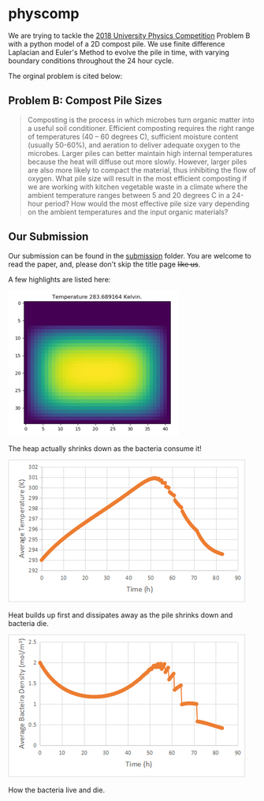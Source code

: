 # physcomp
We are trying to tackle the [2018 University Physics Competition](http://www.uphysicsc.com/2018contest.html) Problem B with a python model of a 2D compost pile. We use finite difference Laplacian and Euler's Method to evolve the pile in time, with varying boundary conditions throughout the 24 hour cycle. 

The orginal problem is cited below: 

## Problem B: Compost Pile Sizes
> Composting is the process in which microbes turn organic matter into a useful soil conditioner.  Efficient composting requires the right range of temperatures (40 – 60 degrees C), sufficient moisture content (usually 50-60%), and aeration to deliver adequate oxygen to the microbes.  Larger piles can better maintain high internal temperatures because the heat will diffuse out more slowly.  However, larger piles are also more likely to compact the material, thus inhibiting the flow of oxygen.  What pile size will result in the most efficient composting if we are working with kitchen vegetable waste in a climate where the ambient temperature ranges between 5 and 20 degrees C in a 24-hour period?   How would the most effective pile size vary depending on the ambient temperatures and the input organic materials?

## Our Submission
Our submission can be found in the [submission](/submission) folder. You are welcome to read the paper, and, please don't skip the title page ~~like us~~.

A few highlights are listed here: 

![compressed graph](/submission/compressed-t.png)

The heap actually shrinks down as the bacteria consume it!

![temperature](/submission/long-k.png)

Heat builds up first and dissipates away as the pile shrinks down and bacteria die. 

![bacteria population](/submission/long-o.png)

How the bacteria live and die. 
